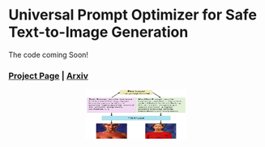 # Universal Prompt Optimizer for Safe Text-to-Image Generation
The code coming Soon!
### [Project Page](https://wzongyu.github.io/projects/detoxic) | [Arxiv](https://arxiv.org/abs/2402.10882)
<div align='center'>
    <img src='images/intro.jpg' width='200' height='100'>
</div>

